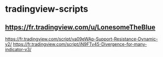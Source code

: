 # tradingview-scripts

## https://fr.tradingview.com/u/LonesomeTheBlue

https://fr.tradingview.com/script/va09eWAp-Support-Resistance-Dynamic-v2/
https://fr.tradingview.com/script/iN9FTv45-Divergence-for-many-indicator-v3/
